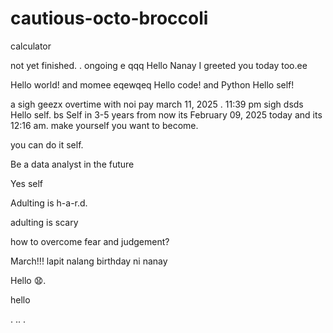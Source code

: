 # cautious-octo-broccoli
calculator 


not yet finished. .
ongoing
e
qqq
Hello Nanay I greeted you today too.ee

Hello world! and momee
eqewqeq
Hello code! and Python
Hello self!
 

a sigh geezx
overtime with noi pay march 11, 2025 . 11:39 pm sigh
dsds
Hello self.
bs
Self in 3-5 years from now its February 09, 2025 today and its 12:16 am. make yourself you want to become.

you can do it self.

Be a data analyst in the future

Yes self

Adulting is h-a-r.d.

adulting is scary 

how to overcome fear and judgement?


March!!! lapit nalang birthday ni nanay

Hello 😧.

hello

. .. .
<!-- This will be a calculator not yet finish and its ongoing. 


Ongoing calculator program

octo octo

hello

hellooo

Feb 19, 2025 health link, city hall, baranggay hall at 1 pm police station
.

go forward 
